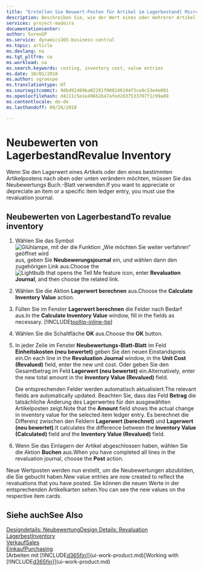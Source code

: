 ```yaml
---
title: "Erstellen Sie Neuwert-Posten für Artikel im Lagerbestand| Microsoft Docs"
description: Beschreiben Sie, wie der Wert eines oder mehrerer Artikel im Lager abgeschrieben oder neu bewertet wird, indem Sie den aktuellen, berechneten Wert buchen.
services: project-madeira
documentationcenter: 
author: SorenGP
ms.service: dynamics365-business-central
ms.topic: article
ms.devlang: na
ms.tgt_pltfrm: na
ms.workload: na
ms.search.keywords: costing, inventory cost, value entries
ms.date: 10/01/2018
ms.author: sgroespe
ms.translationtype: HT
ms.sourcegitcommit: 9dbd92409ba02281f008246194f3ce0c53e4e001
ms.openlocfilehash: d4111c5e1e496b2b47afed2d37533707f1c99a89
ms.contentlocale: de-de
ms.lasthandoff: 09/28/2018

---
```

# <a name="revalue-inventory"></a><span data-ttu-id="754d9-103">Neubewerten von Lagerbestand</span><span class="sxs-lookup"><span data-stu-id="754d9-103">Revalue Inventory</span></span>
<span data-ttu-id="754d9-104">Wenn Sie den Lagerwert eines Artikels oder den eines bestimmten Artikelpostens nach oben oder unten verändern möchten, müssen Sie das Neubewertungs Buch.-Blatt verwenden.</span><span class="sxs-lookup"><span data-stu-id="754d9-104">If you want to appreciate or depreciate an item or a specific item ledger entry, you must use the revaluation journal.</span></span>

## <a name="to-revalue-inventory"></a><span data-ttu-id="754d9-105">Neubewerten von Lagerbestand</span><span class="sxs-lookup"><span data-stu-id="754d9-105">To revalue inventory</span></span>
1. <span data-ttu-id="754d9-106">Wählen Sie das Symbol ![Glühlampe, mit der die Funktion „Wie möchten Sie weiter verfahren“ geöffnet wird](media/ui-search/search_small.png "Wie möchten Sie weiter verfahren?") aus, geben Sie **Neubewerungsjournal** ein, und wählen dann den zugehörigen Link aus.</span><span class="sxs-lookup"><span data-stu-id="754d9-106">Choose the ![Lightbulb that opens the Tell Me feature](media/ui-search/search_small.png "Tell me what you want to do") icon, enter **Revaluation Journal**, and then choose the related link.</span></span>
2. <span data-ttu-id="754d9-107">Wählen Sie die Aktion **Lagerwert berechnen** aus.</span><span class="sxs-lookup"><span data-stu-id="754d9-107">Choose the **Calculate Inventory Value** action.</span></span>
3. <span data-ttu-id="754d9-108">Füllen Sie im Fenster **Lagerwert berechnen** die Felder nach Bedarf aus.</span><span class="sxs-lookup"><span data-stu-id="754d9-108">In the **Calculate Inventory Value** window, fill in the fields as necessary.</span></span> [!INCLUDE[tooltip-inline-tip](includes/tooltip-inline-tip_md.md)]
4. <span data-ttu-id="754d9-109">Wählen Sie die Schaltfläche **OK** aus.</span><span class="sxs-lookup"><span data-stu-id="754d9-109">Choose the **OK** button.</span></span>
5. <span data-ttu-id="754d9-110">In jeder Zeile im Fenster **Neubewertungs-Blatt-Blatt** im Feld **Einheitskosten (neu bewertet)** geben Sie den neuen Einstandspreis ein.</span><span class="sxs-lookup"><span data-stu-id="754d9-110">On each line in the **Revaluation Journal** window, in the **Unit Cost (Revalued)** field, enter the new unit cost.</span></span> <span data-ttu-id="754d9-111">Oder geben Sie den Gesamtbetrag im Feld **Lagerwert (neu bewertet)** ein.</span><span class="sxs-lookup"><span data-stu-id="754d9-111">Alternatively, enter the new total amount in the **Inventory Value (Revalued)** field.</span></span>

    <span data-ttu-id="754d9-112">Die entsprechenden Felder werden automatisch aktualisiert.</span><span class="sxs-lookup"><span data-stu-id="754d9-112">The relevant fields are automatically updated.</span></span> <span data-ttu-id="754d9-113">Beachten Sie, dass das Feld **Betrag** die tatsächliche Änderung des Lagerwertes für den ausgewählten Artikelposten zeigt.</span><span class="sxs-lookup"><span data-stu-id="754d9-113">Note that the **Amount** field shows the actual change in inventory value for the selected item ledger entry.</span></span> <span data-ttu-id="754d9-114">Es berechnet die Differenz zwischen den Feldern **Lagerwert (berechnet)** und **Lagerwert (neu bewertet)**.</span><span class="sxs-lookup"><span data-stu-id="754d9-114">It calculates the difference between the **Inventory Value (Calculated)** field and the **Inventory Value (Revalued)** field.</span></span>
6. <span data-ttu-id="754d9-115">Wenn Sie das Einlagern der Artikel abgeschlossen haben, wählen Sie die Aktion **Buchen** aus.</span><span class="sxs-lookup"><span data-stu-id="754d9-115">When you have completed all lines in the revaluation journal, choose the **Post** action.</span></span>

<span data-ttu-id="754d9-116">Neue Wertposten werden nun erstellt, um die Neubewertungen abzubilden, die Sie gebucht haben.</span><span class="sxs-lookup"><span data-stu-id="754d9-116">New value entries are now created to reflect the revaluations that you have posted.</span></span> <span data-ttu-id="754d9-117">Sie können die neuen Werte in der entsprechenden Artikelkarten sehen.</span><span class="sxs-lookup"><span data-stu-id="754d9-117">You can see the new values on the respective item cards.</span></span>

## <a name="see-also"></a><span data-ttu-id="754d9-118">Siehe auch</span><span class="sxs-lookup"><span data-stu-id="754d9-118">See Also</span></span>
[<span data-ttu-id="754d9-119">Designdetails: Neubewertung</span><span class="sxs-lookup"><span data-stu-id="754d9-119">Design Details: Revaluation</span></span>](design-details-revaluation.md)  
[<span data-ttu-id="754d9-120">Lagerbest</span><span class="sxs-lookup"><span data-stu-id="754d9-120">Inventory</span></span>](inventory-manage-inventory.md)  
[<span data-ttu-id="754d9-121">Verkauf</span><span class="sxs-lookup"><span data-stu-id="754d9-121">Sales</span></span>](sales-manage-sales.md)  
[<span data-ttu-id="754d9-122">Einkauf</span><span class="sxs-lookup"><span data-stu-id="754d9-122">Purchasing</span></span>](purchasing-manage-purchasing.md)  
<span data-ttu-id="754d9-123">[Arbeiten mit [!INCLUDE[d365fin](includes/d365fin_md.md)]](ui-work-product.md)</span><span class="sxs-lookup"><span data-stu-id="754d9-123">[Working with [!INCLUDE[d365fin](includes/d365fin_md.md)]](ui-work-product.md)</span></span>

